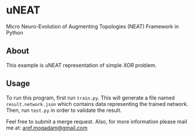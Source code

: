 # uNEAT
Micro Neuro-Evolution of Augmenting Topologies (NEAT) Framework in Python

## About
This example is uNEAT representation of simple *XOR* problem.

## Usage
To run this program, first run `train.py`. This will generate a file named 
`result.network.json` which contains data representing the trained network.
Then, run `test.py` in order to validate the result.

Feel free to submit a merge request. Also,
for more information please mail me at: 
<a href="mailto:aref.moqadam@gmail.com">aref.moqadam@gmail.com</a>